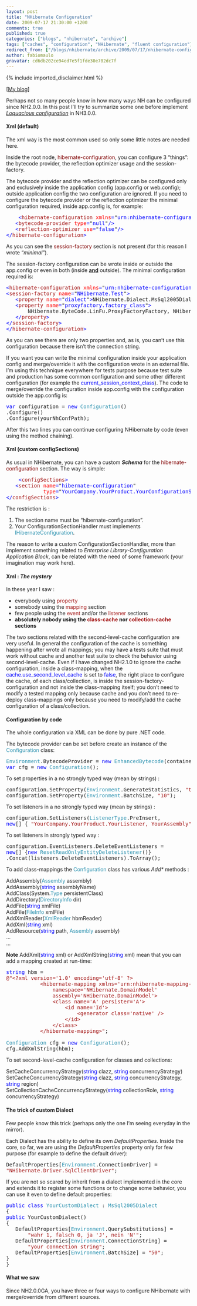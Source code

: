 ```yaml
---
layout: post
title: "NHibernate Configuration"
date: 2009-07-17 21:30:00 +1200
comments: true
published: true
categories: ["blogs", "nhibernate", "archive"]
tags: ["caches", "configuration", "NHibernate", "fluent configuration"]
redirect_from: ["/blogs/nhibernate/archive/2009/07/17/nhibernate-configuration.aspx/"]
author: fabiomaulo
gravatar: cd6db202ce94ed7e5f1fde30e702dc7f
---
```

{% include imported_disclaimer.html %}
<p>[<a target="_blank" href="http://fabiomaulo.blogspot.com/">My blog</a>]</p>
<p>Perhaps not so many people know in how many ways NH can be configured since NH2.0.0. In this post I&rsquo;ll try to summarize some one before implement <em><a target="_blank" href="http://fabiomaulo.blogspot.com/2009/02/nhvloquacious-fluent-configuration-for.html">Loquacious configuration</a></em> in NH3.0.0.</p>
<h4>Xml (default)</h4>
<p>The xml way is the most common used so only some little notes are needed here.</p>
<p>Inside the root node, <span style="color: #800000">hibernate-configuration</span>, you can configure 3 &ldquo;things&rdquo;: the bytecode provider, the reflection optimizer usage and the session-factory.</p>
<p>The bytecode provider and the reflection optimizer can be configured only and exclusively inside the application config (app.config or web.config); outside application config the two configuration are ignored. If you need to configure the bytecode provider or the reflection optimizer the minimal configuration required, inside app.config is, for example:</p>
<pre class="code">    <span style="color: blue">&lt;</span><span style="color: #a31515">hibernate-configuration </span><span style="color: red">xmlns</span><span style="color: blue">=</span>"<span style="color: blue">urn:nhibernate-configuration-2.2</span>"<span style="color: blue">&gt;<br />   &lt;</span><span style="color: #a31515">bytecode-provider </span><span style="color: red">type</span><span style="color: blue">=</span>"<span style="color: blue">null</span>"<span style="color: blue">/&gt;<br />   &lt;</span><span style="color: #a31515">reflection-optimizer </span><span style="color: red">use</span><span style="color: blue">=</span>"<span style="color: blue">false</span>"<span style="color: blue">/&gt;<br />&lt;/</span><span style="color: #a31515">hibernate-configuration</span><span style="color: blue">&gt;</span></pre>
<p>
<a href="http://11011.net/software/vspaste"></a></p>
<p>As you can see the <span style="color: #800000">session-factory</span> section is not present (for this reason I wrote &ldquo;<em>minimal</em>&rdquo;).</p>
<p>The session-factory configuration can be wrote inside or outside the app.config or even in both (inside <strong><span style="text-decoration: underline;">and</span></strong> outside). The minimal configuration required is:</p>
<pre class="code"><span style="color: blue">&lt;</span><span style="color: #a31515">hibernate-configuration </span><span style="color: red">xmlns</span><span style="color: blue">=</span>"<span style="color: blue">urn:nhibernate-configuration-2.2</span>"<span style="color: blue">&gt;<br />&lt;</span><span style="color: #a31515">session-factory </span><span style="color: red">name</span><span style="color: blue">=</span>"<span style="color: blue">NHibernate.Test</span>"<span style="color: blue">&gt;<br />   &lt;</span><span style="color: #a31515">property </span><span style="color: red">name</span><span style="color: blue">=</span>"<span style="color: blue">dialect</span>"<span style="color: blue">&gt;</span>NHibernate.Dialect.MsSql2005Dialect<span style="color: blue">&lt;/</span><span style="color: #a31515">property</span><span style="color: blue">&gt;<br />   &lt;</span><span style="color: #a31515">property </span><span style="color: red">name</span><span style="color: blue">=</span>"<span style="color: blue">proxyfactory.factory_class</span>"<span style="color: blue">&gt;<br />       </span>NHibernate.ByteCode.LinFu.ProxyFactoryFactory, NHibernate.ByteCode.LinFu<br />   <span style="color: blue">&lt;/</span><span style="color: #a31515">property</span><span style="color: blue">&gt;<br />&lt;/</span><span style="color: #a31515">session-factory</span><span style="color: blue">&gt;<br />&lt;/</span><span style="color: #a31515">hibernate-configuration</span><span style="color: blue">&gt;</span></pre>
<p>As you can see there are only two properties and, as is, you can&rsquo;t use this configuration because there isn&rsquo;t the connection string.</p>
<p>If you want you can write the minimal configuration inside your application config and merge/override it with the configuration wrote in an external file. I&rsquo;m using this technique everywhere for tests purpose because test suite and production has some common configuration and some other different configuration (for example the <span style="color: #0000ff">current_session_context_class</span>). The code to merge/override the configuration inside app.config with the configuration outside the app.config is:</p>
<pre class="code"><span style="color: blue">var </span>configuration = <span style="color: blue">new </span><span style="color: #2b91af">Configuration</span>()<br />.Configure()<br />.Configure(yourNhConfPath);</pre>
<p>After this two lines you can continue configuring NHibernate by code (even using the method chaining).</p>
<h4>Xml (custom configSections)</h4>
<p>As usual in NHibernate, you can have a custom <strong><em>Schema</em></strong> for the <span style="color: #800000">hibernate-configuration</span> section. The way is simple:</p>
<pre class="code">    <span style="color: blue">&lt;</span><span style="color: #a31515">configSections</span><span style="color: blue">&gt;<br />   &lt;</span><span style="color: #a31515">section </span><span style="color: red">name</span><span style="color: blue">=</span>"<span style="color: blue">hibernate-configuration</span>"<br />            <span style="color: red">type</span><span style="color: blue">=</span>"<span style="color: blue">YourCompany.YourProduct.YourConfigurationSectionHandler, YourAssembly</span>" <span style="color: blue">/&gt;<br />&lt;/</span><span style="color: #a31515">configSections</span><span style="color: blue">&gt;<br /></span></pre>
<p>The restriction is :</p>
<ol>
<li>The section name must be &ldquo;hibernate-configuration&rdquo;. </li>
<li>Your ConfigurationSectionHandler must implements <span style="color: #2b91af">IHibernateConfiguration</span>. </li>
</ol>
<p>The reason to write a custom ConfigurationSectionHandler, more than implement something related to <em>Enterprise Library-Configuration Application Block</em>, can be related with the need of some framework (your imagination may work here).</p>
<h4>Xml : <em>The mystery</em></h4>
<p>In these year I saw :</p>
<ul>
<li>everybody using <span style="color: #a31515">property</span> </li>
<li>somebody using the <span style="color: #a31515">mapping</span> section </li>
<li>few people using the <span style="color: #a31515">event</span> and/or the <span style="color: #a31515">listener</span> sections </li>
<li><strong>absolutely nobody using the <span style="color: #a31515">class-cache</span> nor <span style="color: #a31515">collection-cache</span> sections</strong> </li>
</ul>
<p>The two sections related with the second-level-cache configuration are very useful. In general the configuration of the cache is something happening after wrote all mappings; you may have a tests suite that must work without cache and another test suite to check the behavior using second-level-cache. Even if I have changed NH2.1.0 to ignore the cache configuration, inside a class-mapping, when the <span style="color: #0000ff">cache.use_second_level_cache</span> is set to <span style="color: #0000ff">false</span>, the right place to configure the cache, of each class/collection, is inside the session-factory-configuration and not inside the class-mapping itself; you don&rsquo;t need to modify a tested mapping only because cache and you don&rsquo;t need to re-deploy class-mappings only because you need to modify/add the cache configuration of a class/collection.</p>
<h4>Configuration by code</h4>
<p>The whole configuration via XML can be done by pure .NET code.</p>
<p>The bytecode provider can be set before create an instance of the <span style="color: #2b91af">Configuration</span> class:</p>
<pre class="code"><span style="color: #2b91af">Environment</span>.BytecodeProvider = <span style="color: blue">new </span><span style="color: #2b91af">EnhancedBytecode</span>(container);<br /><span style="color: blue">var </span>cfg = <span style="color: blue">new </span><span style="color: #2b91af">Configuration</span>();</pre>
<p>
<a href="http://11011.net/software/vspaste"></a></p>
<p>To set properties in a no strongly typed way (mean by strings) :</p>
<pre class="code">configuration.SetProperty(<span style="color: #2b91af">Environment</span>.GenerateStatistics, <span style="color: #a31515">"true"</span>);<br />configuration.SetProperty(<span style="color: #2b91af">Environment</span>.BatchSize, <span style="color: #a31515">"10"</span>);</pre>
<p>To set listeners in a no strongly typed way (mean by strings) :</p>
<pre class="code">configuration.SetListeners(<span style="color: #2b91af">ListenerType</span>.PreInsert,<br /><span style="color: blue">new</span>[] { <span style="color: #a31515">"YourCompany.YourProduct.YourListener, YourAssembly" </span>});</pre>
<p>To set listeners in strongly typed way :</p>
<pre class="code">configuration.EventListeners.DeleteEventListeners =<br /><span style="color: blue">new</span>[] {<span style="color: blue">new </span><span style="color: #2b91af">ResetReadOnlyEntityDeleteListener</span>()}<br />.Concat(listeners.DeleteEventListeners).ToArray();</pre>
<p>To add class-mappings the <span style="color: #2b91af">Configuration</span> class has various <em>Add*</em> methods :</p>
<p>AddAssembly(<span style="color: #2b91af">Assembly</span> assembly) 
  <br />AddAssembly(<span style="color: #0000ff">string</span> assemblyName) 
  <br />AddClass(System.<span style="color: #2b91af">Type</span> persistentClass) 
  <br />AddDirectory(<span style="color: #2b91af">DirectoryInfo</span> dir) 
  <br />AddFile(<span style="color: #0000ff">string</span> xmlFile) 
  <br />AddFile(<span style="color: #2b91af">FileInfo</span> xmlFile) 
  <br />AddXmlReader(<span style="color: #2b91af">XmlReader</span> hbmReader) 
  <br />AddXml(<span style="color: #0000ff">string</span> xml) 
  <br />AddResource(<span style="color: #0000ff">string</span> path, <span style="color: #2b91af">Assembly</span> assembly) 
  <br />... 
  <br />...</p>
<p><strong>Note</strong> AddXml(<span style="color: #0000ff">string</span> xml) or AddXmlString(<span style="color: #0000ff">string</span> xml) mean that you can add a mapping created at run-time:</p>
<pre class="code"><span style="color: blue">string </span>hbm =<br /><span style="color: #a31515">@"&lt;?xml version='1.0' encoding='utf-8' ?&gt;<br />           &lt;hibernate-mapping xmlns='urn:nhibernate-mapping-2.2'<br />               namespace='NHibernate.DomainModel'<br />               assembly='NHibernate.DomainModel'&gt;<br />               &lt;class name='A' persister='A'&gt;<br />                   &lt;id name='Id'&gt;<br />                       &lt;generator class='native' /&gt;<br />                   &lt;/id&gt;<br />               &lt;/class&gt;<br />           &lt;/hibernate-mapping&gt;"</span>;<br /><br /><span style="color: #2b91af">Configuration </span>cfg = <span style="color: blue">new </span><span style="color: #2b91af">Configuration</span>();<br />cfg.AddXmlString(hbm);</pre>
<p>
<a href="http://11011.net/software/vspaste"></a></p>
<p>To set second-level-cache configuration for classes and collections:</p>
<p>SetCacheConcurrencyStrategy(<span style="color: #0000ff">string</span> clazz, <span style="color: #0000ff">string</span> concurrencyStrategy) 
  <br />SetCacheConcurrencyStrategy(<span style="color: #0000ff">string</span> clazz, <span style="color: #0000ff">string</span> concurrencyStrategy, <span style="color: #0000ff">string</span> region) 
  <br />SetCollectionCacheConcurrencyStrategy(<span style="color: #0000ff">string</span> collectionRole, <span style="color: #0000ff">string</span> concurrencyStrategy)</p>
<h4>The trick of custom Dialect</h4>
<p>Few people know this trick (perhaps only the one I&rsquo;m seeing everyday in the mirror).</p>
<p>Each Dialect has the ability to define its own <em>DefaultProperties</em>. Inside the core, so far, we are using the <em>DefaultProperties</em> property only for few purpose (for example to define the default driver):</p>
<pre class="code">DefaultProperties[<span style="color: #2b91af">Environment</span>.ConnectionDriver] =<br /><span style="color: #a31515">"NHibernate.Driver.SqlClientDriver"</span>;</pre>
<p>If you are not so scared by inherit from a dialect implemented in the core and extends it to register some functions or to change some behavior, you can use it even to define default properties:</p>
<pre class="code"><span style="color: blue">public class </span><span style="color: #2b91af">YourCustomDialect </span>: <span style="color: #2b91af">MsSql2005Dialect<br /></span>{<br /><span style="color: blue">public </span>YourCustomDialect()<br />{<br />   DefaultProperties[<span style="color: #2b91af">Environment</span>.QuerySubstitutions] =<br />       <span style="color: #a31515">"wahr 1, falsch 0, ja 'J', nein 'N'"</span>;<br />   DefaultProperties[<span style="color: #2b91af">Environment</span>.ConnectionString] =<br />       <span style="color: #a31515">"your connection string"</span>;<br />   DefaultProperties[<span style="color: #2b91af">Environment</span>.BatchSize] = <span style="color: #a31515">"50"</span>;<br />}<br />}</pre>
<p>
<a href="http://11011.net/software/vspaste"></a></p>
<h4>What we saw</h4>
<p>Since NH2.0.0GA, you have three or four ways to configure NHibernate with merge/override from different sources.</p>
